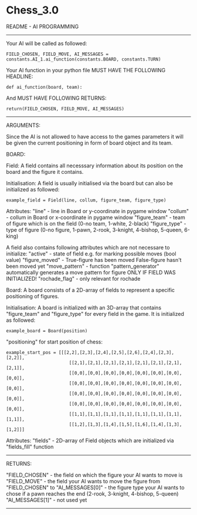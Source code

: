 # Chess_3.0
README - AI PROGRAMMING

--------------------------------------------------------------------------------------------------------------------------------

Your AI will be called as followed:

	FIELD_CHOSEN, FIELD_MOVE, AI_MESSAGES = constants.AI_1.ai_function(constants.BOARD, constants.TURN)

Your AI function in your python file MUST HAVE THE FOLLOWING HEADLINE:

	def ai_function(board, team):
	
And MUST HAVE FOLLOWING RETURNS:
	
	return(FIELD_CHOSEN, FIELD_MOVE, AI_MESSAGES)
	
--------------------------------------------------------------------------------------------------------------------------------

ARGUMENTS:

Since the AI is not allowed to have access to the games parameters it will be given the current positioning in form of board object and its team.

BOARD:

Field:
A field contains all necesssary information about its position on the board and the figure it contains.

Initialisation:
A field is usually initialised via the board but can also be initialized as followed:

	example_field = Field(line, collum, figure_team, figure_type)

Attributes:
"line"          - line in Board or y-coordinate in pygame window
"collum"        - collum in Board or x-coordinate in pygame window
"figure_team"   - team of figure which is on the field (0-no team, 1-white, 2-black)
"figure_type"   - type of figure (0-no figure, 1-pawn, 2-rook, 3-knight, 4-bishop, 5-queen, 6-king)

A field also contains following attributes which are not necessare to initialize:
"active"        - state of field e.g. for marking possible moves (bool value)
"figure_moved"  - True-figure has been moved False-figure hasn't been moved yet
"move_pattern"  - function "pattern_generator" automatically generates a move pattern for figure ONLY IF FIELD WAS INITIALIZED!
"rochade_flag"  - only relevant for rochade


Board:
A board consists of a 2D-array of fields to represent a specific positioning of figures.

Initialisation:
A board is initialized with an 3D-array that contains "figure_team" and "figure_type" for every field in the game. It is initialized as followed:

	example_board = Board(position)

"positioning" for start position of chess:

	example_start_pos = [[[2,2],[2,3],[2,4],[2,5],[2,6],[2,4],[2,3],[2,2]],
                            [[2,1],[2,1],[2,1],[2,1],[2,1],[2,1],[2,1],[2,1]],
                            [[0,0],[0,0],[0,0],[0,0],[0,0],[0,0],[0,0],[0,0]],
                            [[0,0],[0,0],[0,0],[0,0],[0,0],[0,0],[0,0],[0,0]],
                            [[0,0],[0,0],[0,0],[0,0],[0,0],[0,0],[0,0],[0,0]],
                            [[0,0],[0,0],[0,0],[0,0],[0,0],[0,0],[0,0],[0,0]],
                            [[1,1],[1,1],[1,1],[1,1],[1,1],[1,1],[1,1],[1,1]],
                            [[1,2],[1,3],[1,4],[1,5],[1,6],[1,4],[1,3],[1,2]]]


Attributes:
"fields"                - 2D-array of Field objects which are initialized via "fields_fill" function

--------------------------------------------------------------------------------------------------------------------------------

RETURNS:

"FIELD_CHOSEN"          - the field on which the figure your AI wants to move is
"FIELD_MOVE"            - the field your AI wants to move the figure from "FIELD_CHOSEN" to
"AI_MESSAGES[0]"        - the figure type your AI wants to chose if a pawn reaches the end (2-rook, 3-knight, 4-bishop, 5-queen)
"AI_MESSAGES[1]"        - not used yet

--------------------------------------------------------------------------------------------------------------------------------

